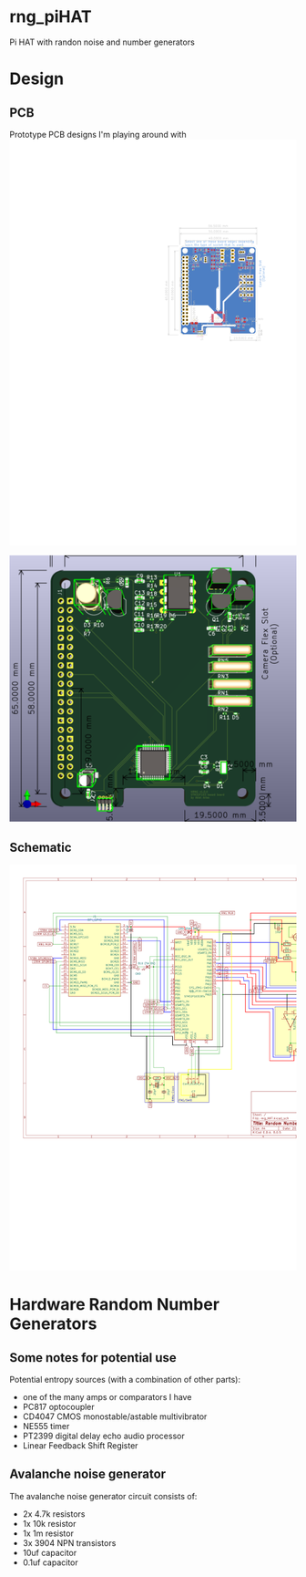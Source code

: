 # rng_piHAT
Pi HAT with randon noise and number generators 

# Design
## PCB

Prototype PCB designs I'm playing around with
![PCB_design](schematic/pcb_design.svg)

![PCB_3d](schematic/PCB_3d.png)

## Schematic
![schematic](schematic/schematic_design.svg)

# Hardware Random Number Generators
## Some notes for potential use
Potential entropy sources (with a combination of other parts):
* one of the many amps or comparators I have
* PC817 optocoupler
* CD4047 CMOS monostable/astable multivibrator
* NE555 timer
* PT2399 digital delay echo audio processor
* Linear Feedback Shift Register

## Avalanche noise generator
The avalanche noise generator circuit consists of:
- 2x 4.7k resistors
- 1x 10k resistor
- 1x 1m resistor
- 3x 3904 NPN transistors
- 10uf capacitor
- 0.1uf capacitor
